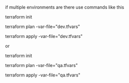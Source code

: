 if multiple environments are there use commands like this  

terraform init

terraform plan -var-file="dev.tfvars" 

terraform apply -var-file="dev.tfvars"

or 

terraform init

terraform plan -var-file="qa.tfvars" 

terraform apply -var-file="qa.tfvars"
